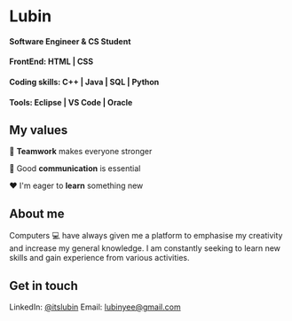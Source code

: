 # Lubin 
#### Software Engineer & CS Student <br/>
#### FrontEnd: HTML | CSS <br/>
#### Coding skills: C++ | Java | SQL | Python  <br/>
#### Tools: Eclipse | VS Code | Oracle <br/>

## My values

:open_hands:  **Teamwork** makes everyone stronger <br/>

:key:  Good **communication** is essential <br/>

:hearts:  I'm eager to **learn** something new <br/>

## About me

Computers :computer: have always given me a platform to emphasise my creativity and increase my general knowledge.
I am constantly seeking to learn new skills and gain experience from various activities. 


## Get in touch 
LinkedIn: [@itslubin](https://www.linkedin.com/in/itslubin/)
Email: lubinyee@gmail.com

